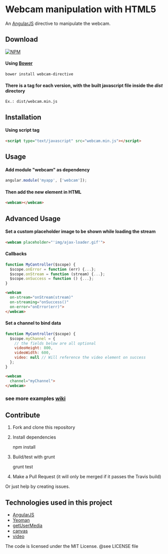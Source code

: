 # Webcam manipulation with HTML5

An [AngularJS][] directive to manipulate the webcam.

## Download
[![NPM](https://nodei.co/npm/webcam.png?compact=true)](https://nodei.co/npm/webcam/)

#### Using [Bower](http://bower.io/)
```shell
bower install webcam-directive
```

#### There is a tag for each version, with the built javascript file inside the _dist_ directory
	Ex.: dist/webcam.min.js

## Installation

#### Using script tag
```html
<script type="text/javascript" src="webcam.min.js"></script>
```

## Usage

#### Add module "webcam" as dependency
```js
angular.module('myapp', ['webcam']);
```

#### Then add the new element in HTML
```html
<webcam></webcam>
```

## Advanced Usage
#### Set a custom placeholder image to be shown while loading the stream
```html
<webcam placeholder="'img/ajax-loader.gif'">
```

#### Callbacks
```js
function MyController($scope) {
  $scope.onError = function (err) {...};
  $scope.onStream = function (stream) {...};
  $scope.onSuccess = function () {...};
}
```
```html
<webcam
  on-stream="onStream(stream)"
  on-streaming="onSuccess()"
  on-error="onError(err)">
</webcam>
```
#### Set a channel to bind data
```js
function MyController($scope) {
  $scope.myChannel = {
    // the fields below are all optional
    videoHeight: 800,
    videoWidth: 600,
    video: null // Will reference the video element on success
  };
}
```
```html
<webcam
  channel="myChannel">
</webcam>
```
### see more examples [wiki](https://github.com/jonashartmann/webcam-directive/wiki)


## Contribute

1. Fork and clone this repository
2. Install dependencies

    npm install
3. Build/test with grunt

    grunt test
4. Make a Pull Request (it will only be merged if it passes the Travis build)

Or just help by creating issues.

## Technologies used in this project

- [AngularJS][]
- [Yeoman](http://yeoman.io/)
- [getUserMedia](https://developer.mozilla.org/en-US/docs/WebRTC/navigator.getUserMedia)
- [canvas](https://developer.mozilla.org/en-US/docs/HTML/Canvas)
- [video](https://developer.mozilla.org/en-US/docs/HTML/Element/video)

The code is licensed under the MIT License. @see LICENSE file

[angularjs]:http://angularjs.org
